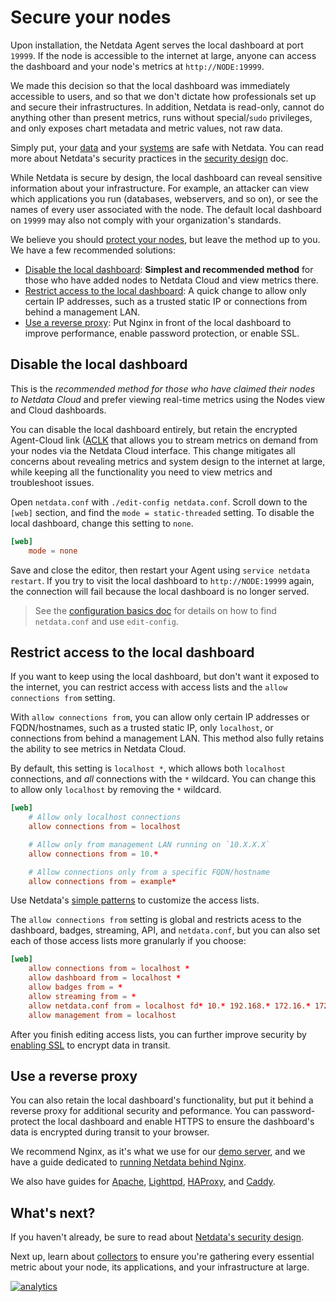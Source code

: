 <!--
title: "Secure your nodes"
description: "Your data and systems are safe with Netdata, but "
custom_edit_url: https://github.com/netdata/netdata/edit/master/docs/configure/secure-nodes.md
-->

# Secure your nodes

Upon installation, the Netdata Agent serves the local dashboard at port `19999`. If the node is accessible to the
internet at large, anyone can access the dashboard and your node's metrics at `http://NODE:19999`.

We made this decision so that the local dashboard was immediately accessible to users, and so that we don't dictate how
professionals set up and secure their infrastructures. In addition, Netdata is read-only, cannot do anything other than
present metrics, runs without special/`sudo` privileges, and only exposes chart metadata and metric values, not raw
data.

Simply put, your [data](/docs/security-design.md#your-data-are-safe-with-netdata) and your
[systems](/docs/security-design.md#your-systems-are-safe-with-netdata) are safe with Netdata. You can read more about
Netdata's security practices in the [security design](/docs/security-design.md) doc.

While Netdata is secure by design, the local dashboard can reveal sensitive information about your infrastructure. For
example, an attacker can view which applications you run (databases, webservers, and so on), or see the names of every
user associated with the node. The default local dashboard on `19999` may also not comply with your organization's
standards.

We believe you should [protect your nodes](/docs/security-design.md#why-netdata-should-be-protected), but leave the
method up to you. We have a few recommended solutions:

-   [Disable the local dashboard](#disable-the-local-dashboard): **Simplest and recommended method** for those who have
    added nodes to Netdata Cloud and view metrics there.
-   [Restrict access to the local dashboard](#restrict-access-to-the-local-dashboard): A quick change to allow only
    certain IP addresses, such as a trusted static IP or connections from behind a management LAN.
-   [Use a reverse proxy](#use-a-reverse-proxy): Put Nginx in front of the local dashboard to improve performance,
    enable password protection, or enable SSL.

## Disable the local dashboard

This is the _recommended method for those who have claimed their nodes to Netdata Cloud_ and prefer viewing real-time
metrics using the Nodes view and Cloud dashboards.

You can disable the local dashboard entirely, but retain the encrypted Agent-Cloud link ([ACLK](/aclk/README.md) that
allows you to stream metrics on demand from your nodes via the Netdata Cloud interface. This change mitigates all
concerns about revealing metrics and system design to the internet at large, while keeping all the functionality you
need to view metrics and troubleshoot issues.

Open `netdata.conf` with `./edit-config netdata.conf`. Scroll down to the `[web]` section, and find the `mode =
static-threaded` setting. To disable the local dashboard, change this setting to `none`.

```conf
[web]
    mode = none
```

Save and close the editor, then restart your Agent using `service netdata restart`. If you try to visit the local
dashboard to `http://NODE:19999` again, the connection will fail because the local dashboard is no longer served.

> See the [configuration basics doc](/docs/configure/nodes.md) for details on how to find `netdata.conf` and use
> `edit-config`.

## Restrict access to the local dashboard

If you want to keep using the local dashboard, but don't want it exposed to the internet, you can restrict access with
access lists and the `allow connections from` setting.

With `allow connections from`, you can allow only certain IP addresses or FQDN/hostnames, such as a trusted static IP,
only `localhost`, or connections from behind a management LAN. This method also fully retains the ability to see metrics
in Netdata Cloud.

By default, this setting is `localhost *`, which allows both `localhost` connections, and _all_ connections with the `*`
wildcard. You can change this to allow only `localhost` by removing the `*` wildcard.

```conf
[web]
    # Allow only localhost connections
    allow connections from = localhost

    # Allow only from management LAN running on `10.X.X.X`
    allow connections from = 10.*

    # Allow connections only from a specific FQDN/hostname
    allow connections from = example*
```

Use Netdata's [simple patterns](/libnetdata/simple_patterns/README.md) to customize the access lists.

The `allow connections from` setting is global and restricts acess to the dashboard, badges, streaming, API, and
`netdata.conf`, but you can also set each of those access lists more granularly if you choose:

```conf
[web]
    allow connections from = localhost *
    allow dashboard from = localhost *
    allow badges from = *
    allow streaming from = *
    allow netdata.conf from = localhost fd* 10.* 192.168.* 172.16.* 172.17.* 172.18.* 172.19.* 172.20.* 172.21.* 172.22.* 172.23.* 172.24.* 172.25.* 172.26.* 172.27.* 172.28.* 172.29.* 172.30.* 172.31.*
    allow management from = localhost
```

After you finish editing access lists, you can further improve security by [enabling
SSL](/web/server/README.md#enabling-tls-support) to encrypt data in transit.

## Use a reverse proxy

You can also retain the local dashboard's functionality, but put it behind a reverse proxy for additional security and
peformance. You can password-protect the local dashboard and enable HTTPS to ensure the dashboard's data is encrypted
during transit to your browser.

We recommend Nginx, as it's what we use for our [demo server](https://london.my-netdata.io/), and we have a guide
dedicated to [running Netdata behind Nginx](/docs/Running-behind-nginx.md).

We also have guides for [Apache](/docs/Running-behind-apache.md), [Lighttpd](/docs/Running-behind-lighttpd.md),
[HAProxy](/docs/Running-behind-haproxy.md), and [Caddy](/docs/Running-behind-caddy.md).

## What's next?

If you haven't already, be sure to read about [Netdata's security design](/docs/security-design.md).

Next up, learn about [collectors](/docs/collect/how-collectors-work.md) to ensure you're gathering every essential
metric about your node, its applications, and your infrastructure at large.

[![analytics](https://www.google-analytics.com/collect?v=1&aip=1&t=pageview&_s=1&ds=github&dr=https%3A%2F%2Fgithub.com%2Fnetdata%2Fnetdata&dl=https%3A%2F%2Fmy-netdata.io%2Fgithub%2Fdocs%2Fconfigure%2Fsecure-nodesa&_u=MAC~&cid=5792dfd7-8dc4-476b-af31-da2fdb9f93d2&tid=UA-64295674-3)](<>)
